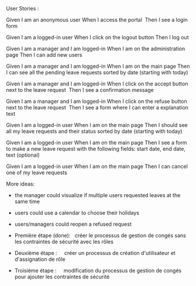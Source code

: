 User Stories :

Given I am an anonymous user
When I access the portal 
Then I see a login form

Given I am a logged-in user
When I click on the logout button
Then I log out

Given I am a manager and I am logged-in
When I am on the administration page
Then I can add new users

Given I am a manager and I am logged-in
When I am on the main page
Then I can see all the pending leave requests sorted by date (starting with today)

Given I am a manager and I am logged-in
When I click on the accept button next to the leave request 
Then I see a confirmation message 

Given I am a manager and I am logged-in
When I click on the refuse button next to the leave request 
Then I see a form where I can enter a explanation text

Given I am a logged-in user
When I am on the main page
Then I should see all my leave requests and their status sorted by date (starting with today)

Given I am a logged-in user
When I am on the main page
Then I see a form to make a new leave request with the following fields: start date, end date, text (optional)

Given I am a logged-in user
When I am on the main page
Then I can cancel one of my leave requests


More ideas:
- the manager could visualize if multiple users requested leaves at the same time
- users could use a calendar to choose their holidays
- users/managers could reopen a refused request


- Première étape (done):
  créer le processus de gestion de congés sans les contraintes de sécurité avec les rôles
- Deuxième étape :
    créer un processus de création d'utilisateur et d'assignation de rôle
- Troisième étape :
    modification du processus de gestion de congés pour ajouter les contraintes de sécurité
